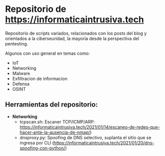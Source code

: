 # **Repositorio de https://informaticaintrusiva.tech**

Repositorio de scripts variados, relacionados con los posts del blog y orientados a la ciberseuridad, la mayoria desde la perspectiva del pentesting. 

Algunos con uso general en temas como:

* IoT
* Networking
* Malware
* Exfiltracion de informacion
* Defensa
* OSINT

## **Herramientas del repositorio:**

* **Networking**
  * tcpscan.sh: Escaner TCP/ICMP/ARP: https://informaticaintrusiva.tech/2021/01/14/escaneo-de-redes-que-hacer-ante-la-ausencia-de-nmap/)
  * dnsproxy.py: Spoofing de DNS selectivo, suplanta el sitio que se ingresa por CLI (https://informaticaintrusiva.tech/2021/01/20/dns-spoofing-con-python/)






